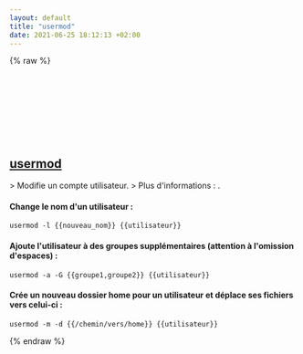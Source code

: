 ```yaml
---
layout: default
title: "usermod"
date: 2021-06-25 18:12:13 +02:00
---
```

{% raw %}
<h2 id="usermod">
  <a href="/fr/linux/usermod.html">usermod</a> <a href="#usermod"><svg class="icon">
    <use href="/assets/images/unicode_sprite.svg#link" />
  </svg></a>
</h2>
> Modifie un compte utilisateur.
> Plus d'informations : <https://manned.org/usermod>.

#### Change le nom d'un utilisateur :
```shell
usermod -l {{nouveau_nom}} {{utilisateur}}
```
#### Ajoute l'utilisateur à des groupes supplémentaires (attention à l'omission d'espaces) :
```shell
usermod -a -G {{groupe1,groupe2}} {{utilisateur}}
```
#### Crée un nouveau dossier home pour un utilisateur et déplace ses fichiers vers celui-ci :
```shell
usermod -m -d {{/chemin/vers/home}} {{utilisateur}}
```
{% endraw %}